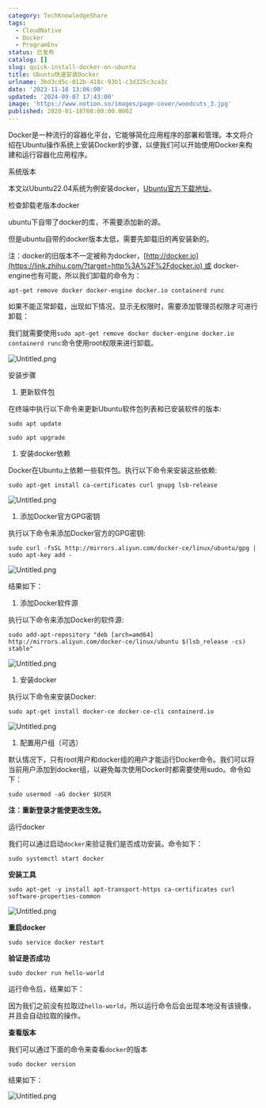 ```yaml
---
category: TechKnowledgeShare
tags:
  - CloudNative
  - Docker
  - ProgramEnv
status: 已发布
catalog: []
slug: quick-install-docker-on-ubuntu
title: Ubuntu快速安装Docker
urlname: 3bd3cd5c-012b-418c-93b1-c3d325c3ca3c
date: '2023-11-18 13:06:00'
updated: '2024-09-07 17:43:00'
image: 'https://www.notion.so/images/page-cover/woodcuts_3.jpg'
published: 2020-01-18T08:00:00.000Z
---
```


Docker是一种流行的容器化平台，它能够简化应用程序的部署和管理。本文将介绍在Ubuntu操作系统上安装Docker的步骤，以便我们可以开始使用Docker来构建和运行容器化应用程序。


系统版本


本文以Ubuntu22.04系统为例安装docker，[Ubuntu官方下载地址](https://link.zhihu.com/?target=https%3A%2F%2Fubuntu.com%2Fdownload)。


检查卸载老版本docker


ubuntu下自带了docker的库，不需要添加新的源。


但是ubuntu自带的docker版本太低，需要先卸载旧的再安装新的。


注：docker的旧版本不一定被称为docker，[http://docker.io](https://link.zhihu.com/?target=http%3A%2F%2Fdocker.io) 或 docker-engine也有可能，所以我们卸载的命令为：


`apt-get remove docker docker-engine docker.io containerd runc`


如果不能正常卸载，出现如下情况，显示无权限时，需要添加管理员权限才可进行卸载：


我们就需要使用`sudo apt-get remove docker docker-engine docker.io containerd runc`命令使用root权限来进行卸载。


![Untitled.png](https://prod-files-secure.s3.us-west-2.amazonaws.com/5d24fe63-e567-4804-86f9-9fdc62e13082/39952d0f-7851-4550-b715-72a33876c773/Untitled.png?X-Amz-Algorithm=AWS4-HMAC-SHA256&X-Amz-Content-Sha256=UNSIGNED-PAYLOAD&X-Amz-Credential=ASIAZI2LB466UPHXVWRJ%2F20250207%2Fus-west-2%2Fs3%2Faws4_request&X-Amz-Date=20250207T213254Z&X-Amz-Expires=3600&X-Amz-Security-Token=IQoJb3JpZ2luX2VjEGQaCXVzLXdlc3QtMiJHMEUCIQC0g2ClOSUBf29pKkwlf7iaErX%2F2on%2BuWFVJHG%2B31bMMAIgfIu43us2STJqY3wVxcEP9p%2BzoQxeVpVl6NGW9lSJ3gIq%2FwMIfRAAGgw2Mzc0MjMxODM4MDUiDCAQ1wDCJnp4qdkzTircA%2FybZu7aXmQiSigfCFG6lvR9TZaRPCoWtGRxfUMEdOPqueAFrNAX9zLV4OVtCIImfdva3nTqGhxOnzuQEVoVpWD4JLGafJexAIaCSmHQbmHgf%2F0kjl%2B8xiDWvqRmyIezkruIuXCXAymPy62Hs8w%2BvG0C1y%2BsApZLJ%2F1%2FNoY%2B5oq0PnrEzSvbGacIuWtb5Bra43ejKoe6dl586UBZacqjrHe5KjanpOqV4ElNlDNp4eF2xEn0IXtwHIW95XDZFMxFTElKe7DIMIeOX7d0JMrkc2q8DdGMv72jNYUGdrT9lKb34VsMOQYzmsdwrriv8NcfKadMOD3fLcHy3yKyPe9LZgcXe3JC%2Fkx%2BM9qzq4Qeg4L4T0k5Pij9guCxdz6sCpDuxze0sB%2FPk8HJYWOMiOyqjq9miFxY6OpAehmBbL2Ca2oo4XZtxOeLFt9fJ2SkD9FGb%2BC0cW2Fs91tdIz%2BJe%2BZWRMAnOetOYj7rg5u3mwznld2JLHU1KcHgIRs3gJpc9HDvlZ0zHS2LGkH45RWEgkM1%2FV0ZgrA7pdjjMYG8auJvv2T5GFMYV85rG5pTz5K3lFX3lpoe2YjPp1SMaA1%2Fw%2Fi83f57e0Kp0mBVfyTSiUmh2YxcNzGXkTEdQaw1hVNMOnSmb0GOqUBHF9thInD0O1XpTTBaR0tqeSqPqCJjTJiMTEnscWG6yHxaA8otZPSeEvpbDcewuN4Z6aumqSFb5KRdWB%2B8m263bB28pvGkF4dko7C54p6j8xbj8xY2CHJEk657DjQA37dpFyhqSx6Rb5Bn8%2BVtljIJYakh%2B%2BtCrvdiDVpV2lmhC09k%2FN677dK%2FbxW3zNG6y92m4Giwqlj3TkIcbcmcC3o8%2F4PuzdD&X-Amz-Signature=623b284ee73c9ceafcf226391a808788b5b9445ab1f8d57ba550ea136f558ce5&X-Amz-SignedHeaders=host&x-id=GetObject)


安装步骤

1. 更新软件包

在终端中执行以下命令来更新Ubuntu软件包列表和已安装软件的版本:


`sudo apt update`


`sudo apt upgrade`

1. 安装docker依赖

Docker在Ubuntu上依赖一些软件包。执行以下命令来安装这些依赖:


`sudo apt-get install ca-certificates curl gnupg lsb-release`


![Untitled.png](https://prod-files-secure.s3.us-west-2.amazonaws.com/5d24fe63-e567-4804-86f9-9fdc62e13082/b5a549a8-6621-4824-a151-93e8b0592f14/Untitled.png?X-Amz-Algorithm=AWS4-HMAC-SHA256&X-Amz-Content-Sha256=UNSIGNED-PAYLOAD&X-Amz-Credential=ASIAZI2LB466UPHXVWRJ%2F20250207%2Fus-west-2%2Fs3%2Faws4_request&X-Amz-Date=20250207T213254Z&X-Amz-Expires=3600&X-Amz-Security-Token=IQoJb3JpZ2luX2VjEGQaCXVzLXdlc3QtMiJHMEUCIQC0g2ClOSUBf29pKkwlf7iaErX%2F2on%2BuWFVJHG%2B31bMMAIgfIu43us2STJqY3wVxcEP9p%2BzoQxeVpVl6NGW9lSJ3gIq%2FwMIfRAAGgw2Mzc0MjMxODM4MDUiDCAQ1wDCJnp4qdkzTircA%2FybZu7aXmQiSigfCFG6lvR9TZaRPCoWtGRxfUMEdOPqueAFrNAX9zLV4OVtCIImfdva3nTqGhxOnzuQEVoVpWD4JLGafJexAIaCSmHQbmHgf%2F0kjl%2B8xiDWvqRmyIezkruIuXCXAymPy62Hs8w%2BvG0C1y%2BsApZLJ%2F1%2FNoY%2B5oq0PnrEzSvbGacIuWtb5Bra43ejKoe6dl586UBZacqjrHe5KjanpOqV4ElNlDNp4eF2xEn0IXtwHIW95XDZFMxFTElKe7DIMIeOX7d0JMrkc2q8DdGMv72jNYUGdrT9lKb34VsMOQYzmsdwrriv8NcfKadMOD3fLcHy3yKyPe9LZgcXe3JC%2Fkx%2BM9qzq4Qeg4L4T0k5Pij9guCxdz6sCpDuxze0sB%2FPk8HJYWOMiOyqjq9miFxY6OpAehmBbL2Ca2oo4XZtxOeLFt9fJ2SkD9FGb%2BC0cW2Fs91tdIz%2BJe%2BZWRMAnOetOYj7rg5u3mwznld2JLHU1KcHgIRs3gJpc9HDvlZ0zHS2LGkH45RWEgkM1%2FV0ZgrA7pdjjMYG8auJvv2T5GFMYV85rG5pTz5K3lFX3lpoe2YjPp1SMaA1%2Fw%2Fi83f57e0Kp0mBVfyTSiUmh2YxcNzGXkTEdQaw1hVNMOnSmb0GOqUBHF9thInD0O1XpTTBaR0tqeSqPqCJjTJiMTEnscWG6yHxaA8otZPSeEvpbDcewuN4Z6aumqSFb5KRdWB%2B8m263bB28pvGkF4dko7C54p6j8xbj8xY2CHJEk657DjQA37dpFyhqSx6Rb5Bn8%2BVtljIJYakh%2B%2BtCrvdiDVpV2lmhC09k%2FN677dK%2FbxW3zNG6y92m4Giwqlj3TkIcbcmcC3o8%2F4PuzdD&X-Amz-Signature=153228ed06b2165087a921d8d819eadb28526ca95bd0277a443622224f6c661f&X-Amz-SignedHeaders=host&x-id=GetObject)

1. 添加Docker官方GPG密钥

执行以下命令来添加Docker官方的GPG密钥:


`sudo curl -fsSL http://mirrors.aliyun.com/docker-ce/linux/ubuntu/gpg | sudo apt-key add -`


![Untitled.png](https://prod-files-secure.s3.us-west-2.amazonaws.com/5d24fe63-e567-4804-86f9-9fdc62e13082/98014b5e-f5b7-4b16-804e-ab6917971bd3/Untitled.png?X-Amz-Algorithm=AWS4-HMAC-SHA256&X-Amz-Content-Sha256=UNSIGNED-PAYLOAD&X-Amz-Credential=ASIAZI2LB466UPHXVWRJ%2F20250207%2Fus-west-2%2Fs3%2Faws4_request&X-Amz-Date=20250207T213254Z&X-Amz-Expires=3600&X-Amz-Security-Token=IQoJb3JpZ2luX2VjEGQaCXVzLXdlc3QtMiJHMEUCIQC0g2ClOSUBf29pKkwlf7iaErX%2F2on%2BuWFVJHG%2B31bMMAIgfIu43us2STJqY3wVxcEP9p%2BzoQxeVpVl6NGW9lSJ3gIq%2FwMIfRAAGgw2Mzc0MjMxODM4MDUiDCAQ1wDCJnp4qdkzTircA%2FybZu7aXmQiSigfCFG6lvR9TZaRPCoWtGRxfUMEdOPqueAFrNAX9zLV4OVtCIImfdva3nTqGhxOnzuQEVoVpWD4JLGafJexAIaCSmHQbmHgf%2F0kjl%2B8xiDWvqRmyIezkruIuXCXAymPy62Hs8w%2BvG0C1y%2BsApZLJ%2F1%2FNoY%2B5oq0PnrEzSvbGacIuWtb5Bra43ejKoe6dl586UBZacqjrHe5KjanpOqV4ElNlDNp4eF2xEn0IXtwHIW95XDZFMxFTElKe7DIMIeOX7d0JMrkc2q8DdGMv72jNYUGdrT9lKb34VsMOQYzmsdwrriv8NcfKadMOD3fLcHy3yKyPe9LZgcXe3JC%2Fkx%2BM9qzq4Qeg4L4T0k5Pij9guCxdz6sCpDuxze0sB%2FPk8HJYWOMiOyqjq9miFxY6OpAehmBbL2Ca2oo4XZtxOeLFt9fJ2SkD9FGb%2BC0cW2Fs91tdIz%2BJe%2BZWRMAnOetOYj7rg5u3mwznld2JLHU1KcHgIRs3gJpc9HDvlZ0zHS2LGkH45RWEgkM1%2FV0ZgrA7pdjjMYG8auJvv2T5GFMYV85rG5pTz5K3lFX3lpoe2YjPp1SMaA1%2Fw%2Fi83f57e0Kp0mBVfyTSiUmh2YxcNzGXkTEdQaw1hVNMOnSmb0GOqUBHF9thInD0O1XpTTBaR0tqeSqPqCJjTJiMTEnscWG6yHxaA8otZPSeEvpbDcewuN4Z6aumqSFb5KRdWB%2B8m263bB28pvGkF4dko7C54p6j8xbj8xY2CHJEk657DjQA37dpFyhqSx6Rb5Bn8%2BVtljIJYakh%2B%2BtCrvdiDVpV2lmhC09k%2FN677dK%2FbxW3zNG6y92m4Giwqlj3TkIcbcmcC3o8%2F4PuzdD&X-Amz-Signature=f977c510fb89b4ffb820ed2b863ad58c183a51b264bb4dcff135dee7fb3ca553&X-Amz-SignedHeaders=host&x-id=GetObject)


结果如下：

1. 添加Docker软件源

执行以下命令来添加Docker的软件源:


`sudo add-apt-repository "deb [arch=amd64] http://mirrors.aliyun.com/docker-ce/linux/ubuntu $(lsb_release -cs) stable"`


![Untitled.png](https://prod-files-secure.s3.us-west-2.amazonaws.com/5d24fe63-e567-4804-86f9-9fdc62e13082/7fc5bdbe-9d4c-48b8-ba03-3309380f47ba/Untitled.png?X-Amz-Algorithm=AWS4-HMAC-SHA256&X-Amz-Content-Sha256=UNSIGNED-PAYLOAD&X-Amz-Credential=ASIAZI2LB466UPHXVWRJ%2F20250207%2Fus-west-2%2Fs3%2Faws4_request&X-Amz-Date=20250207T213254Z&X-Amz-Expires=3600&X-Amz-Security-Token=IQoJb3JpZ2luX2VjEGQaCXVzLXdlc3QtMiJHMEUCIQC0g2ClOSUBf29pKkwlf7iaErX%2F2on%2BuWFVJHG%2B31bMMAIgfIu43us2STJqY3wVxcEP9p%2BzoQxeVpVl6NGW9lSJ3gIq%2FwMIfRAAGgw2Mzc0MjMxODM4MDUiDCAQ1wDCJnp4qdkzTircA%2FybZu7aXmQiSigfCFG6lvR9TZaRPCoWtGRxfUMEdOPqueAFrNAX9zLV4OVtCIImfdva3nTqGhxOnzuQEVoVpWD4JLGafJexAIaCSmHQbmHgf%2F0kjl%2B8xiDWvqRmyIezkruIuXCXAymPy62Hs8w%2BvG0C1y%2BsApZLJ%2F1%2FNoY%2B5oq0PnrEzSvbGacIuWtb5Bra43ejKoe6dl586UBZacqjrHe5KjanpOqV4ElNlDNp4eF2xEn0IXtwHIW95XDZFMxFTElKe7DIMIeOX7d0JMrkc2q8DdGMv72jNYUGdrT9lKb34VsMOQYzmsdwrriv8NcfKadMOD3fLcHy3yKyPe9LZgcXe3JC%2Fkx%2BM9qzq4Qeg4L4T0k5Pij9guCxdz6sCpDuxze0sB%2FPk8HJYWOMiOyqjq9miFxY6OpAehmBbL2Ca2oo4XZtxOeLFt9fJ2SkD9FGb%2BC0cW2Fs91tdIz%2BJe%2BZWRMAnOetOYj7rg5u3mwznld2JLHU1KcHgIRs3gJpc9HDvlZ0zHS2LGkH45RWEgkM1%2FV0ZgrA7pdjjMYG8auJvv2T5GFMYV85rG5pTz5K3lFX3lpoe2YjPp1SMaA1%2Fw%2Fi83f57e0Kp0mBVfyTSiUmh2YxcNzGXkTEdQaw1hVNMOnSmb0GOqUBHF9thInD0O1XpTTBaR0tqeSqPqCJjTJiMTEnscWG6yHxaA8otZPSeEvpbDcewuN4Z6aumqSFb5KRdWB%2B8m263bB28pvGkF4dko7C54p6j8xbj8xY2CHJEk657DjQA37dpFyhqSx6Rb5Bn8%2BVtljIJYakh%2B%2BtCrvdiDVpV2lmhC09k%2FN677dK%2FbxW3zNG6y92m4Giwqlj3TkIcbcmcC3o8%2F4PuzdD&X-Amz-Signature=b64fd05049234585eb618002024280020f1be6377b553463f0b4b413e3bf3035&X-Amz-SignedHeaders=host&x-id=GetObject)

1. 安装docker

执行以下命令来安装Docker:


`sudo apt-get install docker-ce docker-ce-cli containerd.io`


![Untitled.png](https://prod-files-secure.s3.us-west-2.amazonaws.com/5d24fe63-e567-4804-86f9-9fdc62e13082/d5ede442-ffc5-49c3-a76a-76559a797244/Untitled.png?X-Amz-Algorithm=AWS4-HMAC-SHA256&X-Amz-Content-Sha256=UNSIGNED-PAYLOAD&X-Amz-Credential=ASIAZI2LB466UPHXVWRJ%2F20250207%2Fus-west-2%2Fs3%2Faws4_request&X-Amz-Date=20250207T213254Z&X-Amz-Expires=3600&X-Amz-Security-Token=IQoJb3JpZ2luX2VjEGQaCXVzLXdlc3QtMiJHMEUCIQC0g2ClOSUBf29pKkwlf7iaErX%2F2on%2BuWFVJHG%2B31bMMAIgfIu43us2STJqY3wVxcEP9p%2BzoQxeVpVl6NGW9lSJ3gIq%2FwMIfRAAGgw2Mzc0MjMxODM4MDUiDCAQ1wDCJnp4qdkzTircA%2FybZu7aXmQiSigfCFG6lvR9TZaRPCoWtGRxfUMEdOPqueAFrNAX9zLV4OVtCIImfdva3nTqGhxOnzuQEVoVpWD4JLGafJexAIaCSmHQbmHgf%2F0kjl%2B8xiDWvqRmyIezkruIuXCXAymPy62Hs8w%2BvG0C1y%2BsApZLJ%2F1%2FNoY%2B5oq0PnrEzSvbGacIuWtb5Bra43ejKoe6dl586UBZacqjrHe5KjanpOqV4ElNlDNp4eF2xEn0IXtwHIW95XDZFMxFTElKe7DIMIeOX7d0JMrkc2q8DdGMv72jNYUGdrT9lKb34VsMOQYzmsdwrriv8NcfKadMOD3fLcHy3yKyPe9LZgcXe3JC%2Fkx%2BM9qzq4Qeg4L4T0k5Pij9guCxdz6sCpDuxze0sB%2FPk8HJYWOMiOyqjq9miFxY6OpAehmBbL2Ca2oo4XZtxOeLFt9fJ2SkD9FGb%2BC0cW2Fs91tdIz%2BJe%2BZWRMAnOetOYj7rg5u3mwznld2JLHU1KcHgIRs3gJpc9HDvlZ0zHS2LGkH45RWEgkM1%2FV0ZgrA7pdjjMYG8auJvv2T5GFMYV85rG5pTz5K3lFX3lpoe2YjPp1SMaA1%2Fw%2Fi83f57e0Kp0mBVfyTSiUmh2YxcNzGXkTEdQaw1hVNMOnSmb0GOqUBHF9thInD0O1XpTTBaR0tqeSqPqCJjTJiMTEnscWG6yHxaA8otZPSeEvpbDcewuN4Z6aumqSFb5KRdWB%2B8m263bB28pvGkF4dko7C54p6j8xbj8xY2CHJEk657DjQA37dpFyhqSx6Rb5Bn8%2BVtljIJYakh%2B%2BtCrvdiDVpV2lmhC09k%2FN677dK%2FbxW3zNG6y92m4Giwqlj3TkIcbcmcC3o8%2F4PuzdD&X-Amz-Signature=595ec7b6d09fa388b16f4cc85bc3aecbed00891a2d59fe2ce5f876179b72f24c&X-Amz-SignedHeaders=host&x-id=GetObject)

1. 配置用户组（可选）

默认情况下，只有root用户和docker组的用户才能运行Docker命令。我们可以将当前用户添加到docker组，以避免每次使用Docker时都需要使用sudo。命令如下：


`sudo usermod -aG docker $USER`


**注：重新登录才能使更改生效。**


运行docker


我们可以通过启动`docker`来验证我们是否成功安装。命令如下：


`sudo systemctl start docker`


**安装工具**


`sudo apt-get -y install apt-transport-https ca-certificates curl software-properties-common`


![Untitled.png](https://prod-files-secure.s3.us-west-2.amazonaws.com/5d24fe63-e567-4804-86f9-9fdc62e13082/0c3615c1-94db-46f5-9743-68bb221a9964/Untitled.png?X-Amz-Algorithm=AWS4-HMAC-SHA256&X-Amz-Content-Sha256=UNSIGNED-PAYLOAD&X-Amz-Credential=ASIAZI2LB466UPHXVWRJ%2F20250207%2Fus-west-2%2Fs3%2Faws4_request&X-Amz-Date=20250207T213254Z&X-Amz-Expires=3600&X-Amz-Security-Token=IQoJb3JpZ2luX2VjEGQaCXVzLXdlc3QtMiJHMEUCIQC0g2ClOSUBf29pKkwlf7iaErX%2F2on%2BuWFVJHG%2B31bMMAIgfIu43us2STJqY3wVxcEP9p%2BzoQxeVpVl6NGW9lSJ3gIq%2FwMIfRAAGgw2Mzc0MjMxODM4MDUiDCAQ1wDCJnp4qdkzTircA%2FybZu7aXmQiSigfCFG6lvR9TZaRPCoWtGRxfUMEdOPqueAFrNAX9zLV4OVtCIImfdva3nTqGhxOnzuQEVoVpWD4JLGafJexAIaCSmHQbmHgf%2F0kjl%2B8xiDWvqRmyIezkruIuXCXAymPy62Hs8w%2BvG0C1y%2BsApZLJ%2F1%2FNoY%2B5oq0PnrEzSvbGacIuWtb5Bra43ejKoe6dl586UBZacqjrHe5KjanpOqV4ElNlDNp4eF2xEn0IXtwHIW95XDZFMxFTElKe7DIMIeOX7d0JMrkc2q8DdGMv72jNYUGdrT9lKb34VsMOQYzmsdwrriv8NcfKadMOD3fLcHy3yKyPe9LZgcXe3JC%2Fkx%2BM9qzq4Qeg4L4T0k5Pij9guCxdz6sCpDuxze0sB%2FPk8HJYWOMiOyqjq9miFxY6OpAehmBbL2Ca2oo4XZtxOeLFt9fJ2SkD9FGb%2BC0cW2Fs91tdIz%2BJe%2BZWRMAnOetOYj7rg5u3mwznld2JLHU1KcHgIRs3gJpc9HDvlZ0zHS2LGkH45RWEgkM1%2FV0ZgrA7pdjjMYG8auJvv2T5GFMYV85rG5pTz5K3lFX3lpoe2YjPp1SMaA1%2Fw%2Fi83f57e0Kp0mBVfyTSiUmh2YxcNzGXkTEdQaw1hVNMOnSmb0GOqUBHF9thInD0O1XpTTBaR0tqeSqPqCJjTJiMTEnscWG6yHxaA8otZPSeEvpbDcewuN4Z6aumqSFb5KRdWB%2B8m263bB28pvGkF4dko7C54p6j8xbj8xY2CHJEk657DjQA37dpFyhqSx6Rb5Bn8%2BVtljIJYakh%2B%2BtCrvdiDVpV2lmhC09k%2FN677dK%2FbxW3zNG6y92m4Giwqlj3TkIcbcmcC3o8%2F4PuzdD&X-Amz-Signature=7a7ec0a7b434e1692fb9b2af6dab03ff8773dbace129ad002a65cddf517ad971&X-Amz-SignedHeaders=host&x-id=GetObject)


**重启docker**


`sudo service docker restart`


**验证是否成功**


`sudo docker run hello-world`


运行命令后，结果如下：


因为我们之前没有拉取过`hello-world`，所以运行命令后会出现本地没有该镜像，并且会自动拉取的操作。


**查看版本**


我们可以通过下面的命令来查看`docker`的版本


`sudo docker version`


结果如下：


![Untitled.png](https://prod-files-secure.s3.us-west-2.amazonaws.com/5d24fe63-e567-4804-86f9-9fdc62e13082/efdb509a-3c1e-41a3-91ee-a1bd88793688/Untitled.png?X-Amz-Algorithm=AWS4-HMAC-SHA256&X-Amz-Content-Sha256=UNSIGNED-PAYLOAD&X-Amz-Credential=ASIAZI2LB466UPHXVWRJ%2F20250207%2Fus-west-2%2Fs3%2Faws4_request&X-Amz-Date=20250207T213254Z&X-Amz-Expires=3600&X-Amz-Security-Token=IQoJb3JpZ2luX2VjEGQaCXVzLXdlc3QtMiJHMEUCIQC0g2ClOSUBf29pKkwlf7iaErX%2F2on%2BuWFVJHG%2B31bMMAIgfIu43us2STJqY3wVxcEP9p%2BzoQxeVpVl6NGW9lSJ3gIq%2FwMIfRAAGgw2Mzc0MjMxODM4MDUiDCAQ1wDCJnp4qdkzTircA%2FybZu7aXmQiSigfCFG6lvR9TZaRPCoWtGRxfUMEdOPqueAFrNAX9zLV4OVtCIImfdva3nTqGhxOnzuQEVoVpWD4JLGafJexAIaCSmHQbmHgf%2F0kjl%2B8xiDWvqRmyIezkruIuXCXAymPy62Hs8w%2BvG0C1y%2BsApZLJ%2F1%2FNoY%2B5oq0PnrEzSvbGacIuWtb5Bra43ejKoe6dl586UBZacqjrHe5KjanpOqV4ElNlDNp4eF2xEn0IXtwHIW95XDZFMxFTElKe7DIMIeOX7d0JMrkc2q8DdGMv72jNYUGdrT9lKb34VsMOQYzmsdwrriv8NcfKadMOD3fLcHy3yKyPe9LZgcXe3JC%2Fkx%2BM9qzq4Qeg4L4T0k5Pij9guCxdz6sCpDuxze0sB%2FPk8HJYWOMiOyqjq9miFxY6OpAehmBbL2Ca2oo4XZtxOeLFt9fJ2SkD9FGb%2BC0cW2Fs91tdIz%2BJe%2BZWRMAnOetOYj7rg5u3mwznld2JLHU1KcHgIRs3gJpc9HDvlZ0zHS2LGkH45RWEgkM1%2FV0ZgrA7pdjjMYG8auJvv2T5GFMYV85rG5pTz5K3lFX3lpoe2YjPp1SMaA1%2Fw%2Fi83f57e0Kp0mBVfyTSiUmh2YxcNzGXkTEdQaw1hVNMOnSmb0GOqUBHF9thInD0O1XpTTBaR0tqeSqPqCJjTJiMTEnscWG6yHxaA8otZPSeEvpbDcewuN4Z6aumqSFb5KRdWB%2B8m263bB28pvGkF4dko7C54p6j8xbj8xY2CHJEk657DjQA37dpFyhqSx6Rb5Bn8%2BVtljIJYakh%2B%2BtCrvdiDVpV2lmhC09k%2FN677dK%2FbxW3zNG6y92m4Giwqlj3TkIcbcmcC3o8%2F4PuzdD&X-Amz-Signature=93e8bc7e1c6171f2e77660b0f5e6928d8772c6a573cf9fb664857e95bc40d518&X-Amz-SignedHeaders=host&x-id=GetObject)

